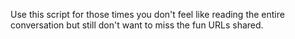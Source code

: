 Use this script for those times you don't feel like reading the entire conversation but still don't want to miss the fun URLs shared.
